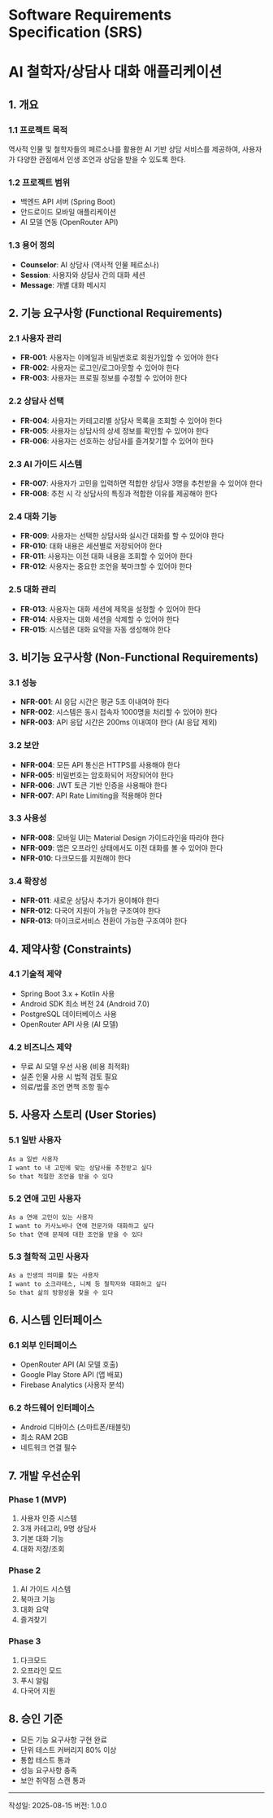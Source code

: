 # Software Requirements Specification (SRS)
# AI 철학자/상담사 대화 애플리케이션

## 1. 개요

### 1.1 프로젝트 목적
역사적 인물 및 철학자들의 페르소나를 활용한 AI 기반 상담 서비스를 제공하여, 사용자가 다양한 관점에서 인생 조언과 상담을 받을 수 있도록 한다.

### 1.2 프로젝트 범위
- 백엔드 API 서버 (Spring Boot)
- 안드로이드 모바일 애플리케이션
- AI 모델 연동 (OpenRouter API)

### 1.3 용어 정의
- **Counselor**: AI 상담사 (역사적 인물 페르소나)
- **Session**: 사용자와 상담사 간의 대화 세션
- **Message**: 개별 대화 메시지

## 2. 기능 요구사항 (Functional Requirements)

### 2.1 사용자 관리
- **FR-001**: 사용자는 이메일과 비밀번호로 회원가입할 수 있어야 한다
- **FR-002**: 사용자는 로그인/로그아웃할 수 있어야 한다
- **FR-003**: 사용자는 프로필 정보를 수정할 수 있어야 한다

### 2.2 상담사 선택
- **FR-004**: 사용자는 카테고리별 상담사 목록을 조회할 수 있어야 한다
- **FR-005**: 사용자는 상담사의 상세 정보를 확인할 수 있어야 한다
- **FR-006**: 사용자는 선호하는 상담사를 즐겨찾기할 수 있어야 한다

### 2.3 AI 가이드 시스템
- **FR-007**: 사용자가 고민을 입력하면 적합한 상담사 3명을 추천받을 수 있어야 한다
- **FR-008**: 추천 시 각 상담사의 특징과 적합한 이유를 제공해야 한다

### 2.4 대화 기능
- **FR-009**: 사용자는 선택한 상담사와 실시간 대화를 할 수 있어야 한다
- **FR-010**: 대화 내용은 세션별로 저장되어야 한다
- **FR-011**: 사용자는 이전 대화 내용을 조회할 수 있어야 한다
- **FR-012**: 사용자는 중요한 조언을 북마크할 수 있어야 한다

### 2.5 대화 관리
- **FR-013**: 사용자는 대화 세션에 제목을 설정할 수 있어야 한다
- **FR-014**: 사용자는 대화 세션을 삭제할 수 있어야 한다
- **FR-015**: 시스템은 대화 요약을 자동 생성해야 한다

## 3. 비기능 요구사항 (Non-Functional Requirements)

### 3.1 성능
- **NFR-001**: AI 응답 시간은 평균 5초 이내여야 한다
- **NFR-002**: 시스템은 동시 접속자 1000명을 처리할 수 있어야 한다
- **NFR-003**: API 응답 시간은 200ms 이내여야 한다 (AI 응답 제외)

### 3.2 보안
- **NFR-004**: 모든 API 통신은 HTTPS를 사용해야 한다
- **NFR-005**: 비밀번호는 암호화되어 저장되어야 한다
- **NFR-006**: JWT 토큰 기반 인증을 사용해야 한다
- **NFR-007**: API Rate Limiting을 적용해야 한다

### 3.3 사용성
- **NFR-008**: 모바일 UI는 Material Design 가이드라인을 따라야 한다
- **NFR-009**: 앱은 오프라인 상태에서도 이전 대화를 볼 수 있어야 한다
- **NFR-010**: 다크모드를 지원해야 한다

### 3.4 확장성
- **NFR-011**: 새로운 상담사 추가가 용이해야 한다
- **NFR-012**: 다국어 지원이 가능한 구조여야 한다
- **NFR-013**: 마이크로서비스 전환이 가능한 구조여야 한다

## 4. 제약사항 (Constraints)

### 4.1 기술적 제약
- Spring Boot 3.x + Kotlin 사용
- Android SDK 최소 버전 24 (Android 7.0)
- PostgreSQL 데이터베이스 사용
- OpenRouter API 사용 (AI 모델)

### 4.2 비즈니스 제약
- 무료 AI 모델 우선 사용 (비용 최적화)
- 실존 인물 사용 시 법적 검토 필요
- 의료/법률 조언 면책 조항 필수

## 5. 사용자 스토리 (User Stories)

### 5.1 일반 사용자
```
As a 일반 사용자
I want to 내 고민에 맞는 상담사를 추천받고 싶다
So that 적절한 조언을 받을 수 있다
```

### 5.2 연애 고민 사용자
```
As a 연애 고민이 있는 사용자
I want to 카사노바나 연애 전문가와 대화하고 싶다
So that 연애 문제에 대한 조언을 받을 수 있다
```

### 5.3 철학적 고민 사용자
```
As a 인생의 의미를 찾는 사용자
I want to 소크라테스, 니체 등 철학자와 대화하고 싶다
So that 삶의 방향성을 찾을 수 있다
```

## 6. 시스템 인터페이스

### 6.1 외부 인터페이스
- OpenRouter API (AI 모델 호출)
- Google Play Store API (앱 배포)
- Firebase Analytics (사용자 분석)

### 6.2 하드웨어 인터페이스
- Android 디바이스 (스마트폰/태블릿)
- 최소 RAM 2GB
- 네트워크 연결 필수

## 7. 개발 우선순위

### Phase 1 (MVP)
1. 사용자 인증 시스템
2. 3개 카테고리, 9명 상담사
3. 기본 대화 기능
4. 대화 저장/조회

### Phase 2
1. AI 가이드 시스템
2. 북마크 기능
3. 대화 요약
4. 즐겨찾기

### Phase 3
1. 다크모드
2. 오프라인 모드
3. 푸시 알림
4. 다국어 지원

## 8. 승인 기준

- 모든 기능 요구사항 구현 완료
- 단위 테스트 커버리지 80% 이상
- 통합 테스트 통과
- 성능 요구사항 충족
- 보안 취약점 스캔 통과

---
작성일: 2025-08-15
버전: 1.0.0